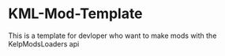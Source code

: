 # KML-Mod-Template
This is a template for devloper who want to make mods with the KelpModsLoaders api
